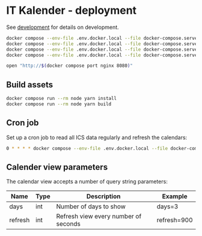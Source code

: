 # IT Kalender - deployment

See [development](development.md) for details on development.

```sh
docker compose --env-file .env.docker.local --file docker-compose.server.yml pull
docker compose --env-file .env.docker.local --file docker-compose.server.yml up --detach
docker compose --env-file .env.docker.local --file docker-compose.server.yml exec phpfpm composer install
docker compose --env-file .env.docker.local --file docker-compose.server.yml exec phpfpm bin/console doctrine:migrations:migrate --no-interaction

open "http://$(docker compose port nginx 8080)"
```

## Build assets

```sh
docker compose run --rm node yarn install
docker compose run --rm node yarn build
```

## Cron job

Set up a cron job to read all ICS data regularly and refresh the calendars:

```sh
0 * * * * docker compose --env-file .env.docker.local --file docker-compose.server.yml exec phpfpm bin/console app:read-ics --refresh-calendars
```

## Calender view parameters

The calendar view accepts a number of query string parameters:

| Name    | Type | Description                          | Example     |
|---------|------|--------------------------------------|-------------|
| days    | int  | Number of days to show               | days=3      |
| refresh | int  | Refresh view every number of seconds | refresh=900 |
